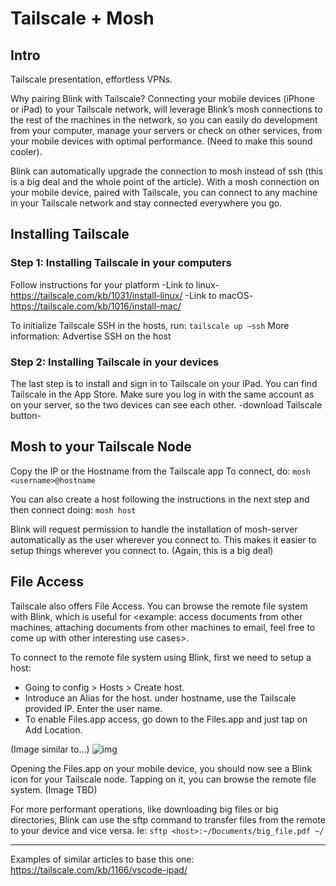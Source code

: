 # Tailscale + Mosh

## Intro
Tailscale presentation, effortless VPNs. 

Why pairing Blink with Tailscale? Connecting your mobile devices (iPhone or iPad) to your Tailscale network, will leverage Blink’s mosh connections to the rest of the machines in the network, so you can easily do development from your computer, manage your servers or check on other services, from your mobile devices with optimal performance. (Need to make this sound cooler).

Blink can automatically upgrade the connection to mosh instead of ssh (this is a big deal and the whole point of the article). With a mosh connection on your mobile device, paired with Tailscale, you can connect to any machine in your Tailscale network and stay connected everywhere you go.

## Installing Tailscale
### Step 1: Installing Tailscale in your computers
Follow instructions for your platform
-Link to linux- https://tailscale.com/kb/1031/install-linux/
-Link to macOS- https://tailscale.com/kb/1016/install-mac/

To initialize Tailscale SSH in the hosts, run:
`tailscale up —ssh`
More information: Advertise SSH on the host

### Step 2: Installing Tailscale in your devices
The last step is to install and sign in to Tailscale on your iPad. You can find Tailscale in the App Store. Make sure you log in with the same account as on your server, so the two devices can see each other.
-download Tailscale button-

## Mosh to your Tailscale Node
Copy the IP or the Hostname from the Tailscale app
To connect, do: 
`mosh <username>@hostname`

You can also create a host following the instructions in the next step and then connect doing:
`mosh host`

Blink will request permission to handle the installation of mosh-server automatically as the user wherever you connect to. This makes it easier to setup things wherever you connect to. (Again, this is a big deal)

## File Access
Tailscale also offers File Access. You can browse the remote file system with Blink, which is useful for <example: access documents from other machines, attaching documents from other machines to email, feel free to come up with other interesting use cases>. 

To connect to the remote file system using Blink, first we need to setup a host:
- Going to config > Hosts > Create host.
- Introduce an Alias for the host. under hostname, use the Tailscale provided IP. Enter the user name.
- To enable Files.app access, go down to the Files.app and just tap on Add Location.

(Image similar to...)
![img](https://docs.blink.sh/_next/image?url=%2F_next%2Fstatic%2Fmedia%2Fcreate-access-host-image2.25929bee.png&w=1920&q=75)

Opening the Files.app on your mobile device, you should now see a Blink icon for your Tailscale node. Tapping on it, you can browse the remote file system.
(Image TBD)

For more performant operations, like downloading big files or big directories, Blink can use the sftp command to transfer files from the remote to your device and vice versa. Ie:
`sftp <host>:~/Documents/big_file.pdf ~/`

---
Examples of similar articles to base this one:
https://tailscale.com/kb/1166/vscode-ipad/
